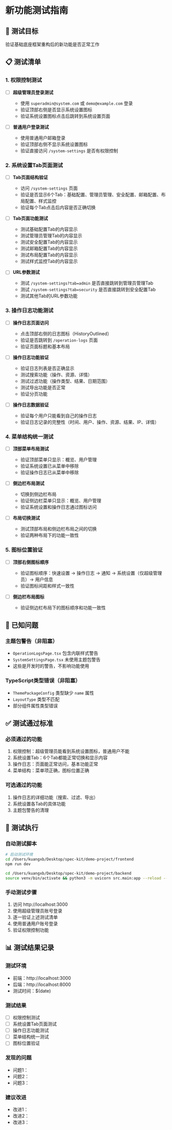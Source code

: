 # 新功能测试指南

## 🎯 测试目标
验证基础底座框架重构后的新功能是否正常工作

## 📋 测试清单

### 1. 权限控制测试
- [ ] **超级管理员登录测试**
  - 使用 `superadmin@system.com` 或 `demo@example.com` 登录
  - 验证顶部右侧是否显示系统设置图标
  - 验证系统设置图标点击后跳转到系统设置页面

- [ ] **普通用户登录测试**
  - 使用普通用户邮箱登录
  - 验证顶部右侧不显示系统设置图标
  - 验证直接访问 `/system-settings` 是否有权限控制

### 2. 系统设置Tab页面测试
- [ ] **Tab页面结构验证**
  - 访问 `/system-settings` 页面
  - 验证是否显示6个Tab：基础配置、管理员管理、安全配置、邮箱配置、布局配置、样式监控
  - 验证每个Tab点击后内容是否正确切换

- [ ] **Tab页面功能测试**
  - 测试基础配置Tab的内容显示
  - 测试管理员管理Tab的内容显示
  - 测试安全配置Tab的内容显示
  - 测试邮箱配置Tab的内容显示
  - 测试布局配置Tab的内容显示
  - 测试样式监控Tab的内容显示

- [ ] **URL参数测试**
  - 测试 `/system-settings?tab=admin` 是否直接跳转到管理员管理Tab
  - 测试 `/system-settings?tab=security` 是否直接跳转到安全配置Tab
  - 测试其他Tab的URL参数功能

### 3. 操作日志功能测试
- [ ] **操作日志页面访问**
  - 点击顶部右侧的日志图标（HistoryOutlined）
  - 验证是否跳转到 `/operation-logs` 页面
  - 验证页面标题和基本布局

- [ ] **操作日志功能验证**
  - 验证日志列表是否正确显示
  - 测试搜索功能（操作、资源、详情）
  - 测试过滤功能（操作类型、结果、日期范围）
  - 测试导出功能是否正常
  - 验证分页功能

- [ ] **操作日志数据验证**
  - 验证每个用户只能看到自己的操作日志
  - 验证日志记录的完整性（时间、用户、操作、资源、结果、IP、详情）

### 4. 菜单结构统一测试
- [ ] **顶部菜单布局测试**
  - 验证顶部菜单只显示：概览、用户管理
  - 验证系统设置已从菜单中移除
  - 验证操作日志已从菜单中移除

- [ ] **侧边栏布局测试**
  - 切换到侧边栏布局
  - 验证侧边栏菜单只显示：概览、用户管理
  - 验证系统设置和操作日志通过图标访问

- [ ] **布局切换测试**
  - 测试顶部布局和侧边栏布局之间的切换
  - 验证两种布局下的功能一致性

### 5. 图标位置验证
- [ ] **顶部右侧图标顺序**
  - 验证图标顺序：快速设置 → 操作日志 → 通知 → 系统设置（仅超级管理员）→ 用户信息
  - 验证图标间距和样式一致性

- [ ] **侧边栏布局图标**
  - 验证侧边栏布局下的图标顺序和功能一致性

## 🐛 已知问题

### 主题包警告（非阻塞）
- `OperationLogsPage.tsx` 包含内联样式警告
- `SystemSettingsPage.tsx` 未使用主题包警告
- 这些是开发时的警告，不影响功能使用

### TypeScript类型错误（非阻塞）
- `ThemePackageConfig` 类型缺少 `name` 属性
- `LayoutType` 类型不匹配
- 部分组件属性类型错误

## ✅ 测试通过标准

### 必须通过的功能
1. 权限控制：超级管理员能看到系统设置图标，普通用户不能
2. 系统设置Tab：6个Tab都能正常切换和显示内容
3. 操作日志：页面能正常访问，基本功能正常
4. 菜单结构：菜单项正确，图标位置正确

### 可选通过的功能
1. 操作日志的详细功能（搜索、过滤、导出）
2. 系统设置各Tab的具体功能
3. 主题包警告的清理

## 🚀 测试执行

### 自动测试脚本
```bash
# 启动测试环境
cd /Users/kuangxb/Desktop/spec-kit/demo-project/frontend
npm run dev

cd /Users/kuangxb/Desktop/spec-kit/demo-project/backend
source venv/bin/activate && python3 -m uvicorn src.main:app --reload --host 0.0.0.0 --port 8000
```

### 手动测试步骤
1. 访问 http://localhost:3000
2. 使用超级管理员账号登录
3. 逐一验证上述测试清单
4. 使用普通用户账号登录
5. 验证权限控制功能

## 📊 测试结果记录

### 测试环境
- 前端：http://localhost:3000
- 后端：http://localhost:8000
- 测试时间：$(date)

### 测试结果
- [ ] 权限控制测试
- [ ] 系统设置Tab页面测试
- [ ] 操作日志功能测试
- [ ] 菜单结构统一测试
- [ ] 图标位置验证

### 发现的问题
- 问题1：
- 问题2：
- 问题3：

### 建议改进
- 改进1：
- 改进2：
- 改进3：
